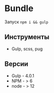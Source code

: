 # Bundle

Запуск ```npm i && gulp```

## Инструменты

- Gulp, scss, pug

## Версии

- Gulp - 4.0.1
- NPM - > 6
- node - > 12